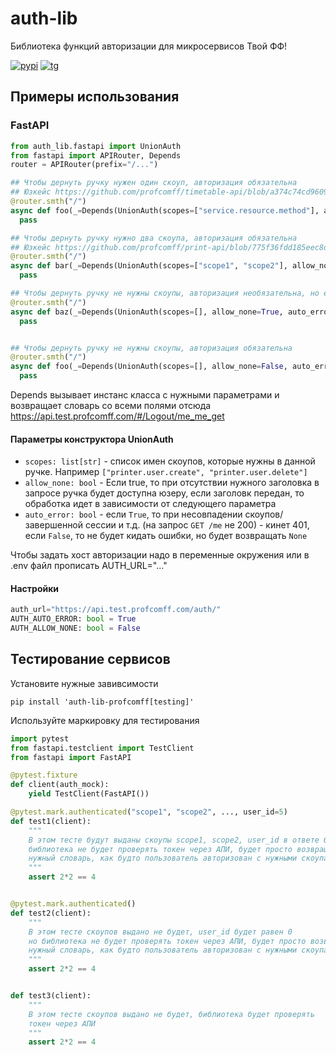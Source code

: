 # auth-lib
Библиотека функций авторизации для микросервисов Твой ФФ!

[![pypi](https://img.shields.io/pypi/dm/auth-lib-profcomff?label=PIP%20INSTALLS&style=for-the-badge)](https://pypi.org/project/auth-lib-profcomff)
[![tg](https://img.shields.io/badge/telegram-Viribus%20unitis-brightgreen?style=for-the-badge&logo=telegram)](https://t.me/+eIMtCymYDepmN2Ey)

## Примеры использования
### FastAPI
```python
from auth_lib.fastapi import UnionAuth
from fastapi import APIRouter, Depends
router = APIRouter(prefix="/...")

## Чтобы дернуть ручку нужен один скоуп, авторизация обязательна
## Юзкейс https://github.com/profcomff/timetable-api/blob/a374c74cd960941100f6c923ff9c3ff706a1ed09/calendar_backend/routes/room/room.py#L45
@router.smth("/")
async def foo(_=Depends(UnionAuth(scopes=["service.resource.method"], allow_none=False, auto_error=True))):
  pass

## Чтобы дернуть ручку нужно два скоупа, авторизация обязательна
## Юзкейс https://github.com/profcomff/print-api/blob/775f36fdd185eec8d9096d3472b7730cf5ac9798/print_service/routes/user.py#L78
@router.smth("/")
async def bar(_=Depends(UnionAuth(scopes=["scope1", "scope2"], allow_none=False, auto_error=True))):
  pass

## Чтобы дернуть ручку не нужны скоупы, авторизация необязательна, но если передана недействительная сессия, то кинет ошибку
@router.smth("/")
async def baz(_=Depends(UnionAuth(scopes=[], allow_none=True, auto_error=True))):
  pass


## Чтобы дернуть ручку не нужны скоупы, авторизация обязательна
@router.smth("/")
async def foo(_=Depends(UnionAuth(scopes=[], allow_none=False, auto_error=True))):
  pass

```
Depends вызывает инстанс класса с нужными параметрами и возвращает словарь со всеми полями отсюда https://api.test.profcomff.com/#/Logout/me_me_get

#### Параметры конструктора UnionAuth
- `scopes: list[str]` - список имен скоупов, которые нужны в данной ручке. Например `["printer.user.create", "printer.user.delete"]`
- `allow_none: bool` - Если true, то при отсутствии нужного заголовка в запросе ручка будет доступна юзеру, если заголовк передан, то обработка идет в зависимости от следующего параметра
- `auto_error: bool` - если `True`, то при несовпадении скоупов/завершенной сессии и т.д. (на запрос `GET /me` не 200) - кинет 401, если `False`, то не будет кидать ошибки, но будет возвращать `None`

Чтобы задать хост авторизации надо в переменные окружения или в .env файл прописать AUTH_URL="..."

#### Настройки
```python
auth_url="https://api.test.profcomff.com/auth/"
AUTH_AUTO_ERROR: bool = True
AUTH_ALLOW_NONE: bool = False

```

## Тестирование сервисов
Установите нужные завивсимости
```shell
pip install 'auth-lib-profcomff[testing]'
```

Используйте маркировку для тестирования
```python
import pytest
from fastapi.testclient import TestClient
from fastapi import FastAPI

@pytest.fixture
def client(auth_mock):
    yield TestClient(FastAPI())

@pytest.mark.authenticated("scope1", "scope2", ..., user_id=5)
def test1(client):
    """
    В этом тесте будут выданы скоупы scope1, scope2, user_id в ответе будет равен 5
    библиотека не будет проверять токен через АПИ, будет просто возвращать
    нужный словарь, как будто пользователь авторизован с нужными скоупами
    """
    assert 2*2 == 4


@pytest.mark.authenticated()
def test2(client):
    """
    В этом тесте скоупов выдано не будет, user_id будет равен 0
    но библиотека не будет проверять токен через АПИ, будет просто возвращать
    нужный словарь, как будто пользователь авторизован с нужными скоупами
    """
    assert 2*2 == 4


def test3(client):
    """
    В этом тесте скоупов выдано не будет, библиотека будет проверять
    токен через АПИ
    """
    assert 2*2 == 4
```
